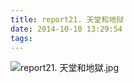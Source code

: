 ```yaml
---
title: report21. 天堂和地狱
date: 2014-10-10 13:29:54
tags:
---
```

![report21. 天堂和地獄.jpg](https://i.loli.net/2018/03/23/5ab4c33179be7.jpg)
